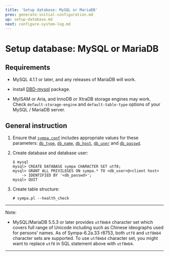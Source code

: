 ```yaml
---
title: 'Setup database: MySQL or MariaDB'
prev: generate-initial-configuration.md
up: setup-database.md
next: configure-system-log.md
---
```


Setup database: MySQL or MariaDB
================================

Requirements
------------

  * MySQL 4.1.1 or later, and any releases of MariaDB will work.

  * Install [DBD-mysql](https://metacpan.org/release/DBD-mysql) package.

  * MyISAM or Aria, and InnoDB or XtraDB storage engines may work.  Check
    ``default-storage-engine`` and ``default-table-type`` options of your
    MySQL / MariaDB server.

General instruction
-------------------

  1. Ensure that [``sympa.conf``](../layout.md#config) includes appropriate
     values for these parameters:
     [``db_type``](../man/sympa.conf.5.md#db_type),
     [``db_name``](../man/sympa.conf.5.md#db_name),
     [``db_host``](../man/sympa.conf.5.md#db_host),
     [``db_user``](../man/sympa.conf.5.md#db_user) and
     [``db_passwd``](../man/sympa.conf.5.md#db_passwd).

  2. Create database and database user:
     ```
     $ mysql
     mysql> CREATE DATABASE sympa CHARACTER SET utf8;
     mysql> GRANT ALL PRIVILEGES ON sympa.* TO <db_user>@<client host>
         -> IDENTIFIED BY '<db_passwd>';
     mysql> QUIT
     ```

  3. Create table structure:
     ```
     # sympa.pl --health_check
     ```

----
Note:

  * MySQL/MariaDB 5.5.3 or later provides ``utf8mb4`` character set
    which covers full range of Unicode including such as Chinese ideographs
    used for persons' names.  As of Sympa-6.2a.33 r8753, both ``utf8`` and
    ``utf8mb4`` character sets are supported.  To use ``utf8mb4`` character
    set, you might want to replace ``utf8`` in SQL statement above with
    ``utf8mb4``.

----

